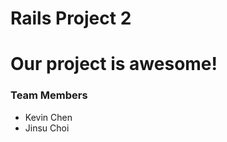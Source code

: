 Rails Project 2
===============

# Our project is awesome!

### Team Members

* Kevin Chen
* Jinsu Choi


